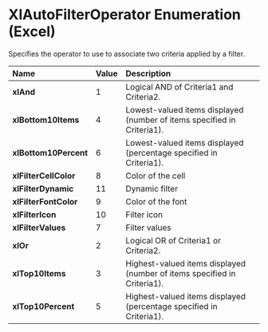 
# XlAutoFilterOperator Enumeration (Excel)

Specifies the operator to use to associate two criteria applied by a filter.



|**Name**|**Value**|**Description**|
|:-----|:-----|:-----|
|**xlAnd**|1|Logical AND of Criteria1 and Criteria2.|
|**xlBottom10Items**|4|Lowest-valued items displayed (number of items specified in Criteria1).|
|**xlBottom10Percent**|6|Lowest-valued items displayed (percentage specified in Criteria1).|
|**xlFilterCellColor**|8|Color of the cell|
|**xlFilterDynamic**|11|Dynamic filter|
|**xlFilterFontColor**|9|Color of the font|
|**xlFilterIcon**|10|Filter icon|
|**xlFilterValues**|7|Filter values|
|**xlOr**|2|Logical OR of Criteria1 or Criteria2.|
|**xlTop10Items**|3|Highest-valued items displayed (number of items specified in Criteria1).|
|**xlTop10Percent**|5|Highest-valued items displayed (percentage specified in Criteria1).|
